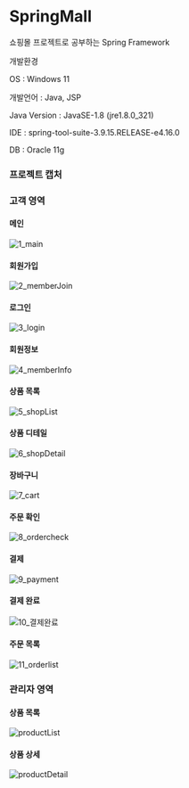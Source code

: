 # SpringMall

쇼핑몰 프로젝트로 공부하는 Spring Framework

개발환경

OS : Windows 11

개발언어 : Java, JSP

Java Version : JavaSE-1.8 (jre1.8.0_321)

IDE : spring-tool-suite-3.9.15.RELEASE-e4.16.0

DB : Oracle 11g

### 프로젝트 캡처

### 고객 영역

#### 메인
![1_main](https://user-images.githubusercontent.com/98327681/179440955-ff6f7648-fcb1-4407-9b63-101c8037770d.png)

#### 회원가입
![2_memberJoin](https://user-images.githubusercontent.com/98327681/179440958-a0373998-e203-4769-b376-d4390182e30f.png)

#### 로그인
![3_login](https://user-images.githubusercontent.com/98327681/179440959-a87d1918-0eea-438d-a1d0-c1bda0fb2c18.png)

#### 회원정보
![4_memberInfo](https://user-images.githubusercontent.com/98327681/179440961-02aadaad-2fe6-4eb5-a7a3-6353f0677da3.png)

#### 상품 목록
![5_shopList](https://user-images.githubusercontent.com/98327681/179440963-486db09f-927f-4b81-8a3d-698dc79ab7a6.png)

#### 상품 디테일
![6_shopDetail](https://user-images.githubusercontent.com/98327681/179440966-23666b56-83a7-4074-8497-0d8ff4cb9609.png)

#### 장바구니
![7_cart](https://user-images.githubusercontent.com/98327681/179440967-e87b4e23-6a42-4b87-af36-8771bfc15afc.png)

#### 주문 확인
![8_ordercheck](https://user-images.githubusercontent.com/98327681/179440970-b716446f-5155-4428-aa77-235486272c86.png)

#### 결제
![9_payment](https://user-images.githubusercontent.com/98327681/179440971-ac60a548-c905-4258-91bf-2dbb61e3f5aa.png)

#### 결제 완료
![10_결제완료](https://user-images.githubusercontent.com/98327681/179440974-82696780-7def-4b99-8abc-ee294ea6542a.png)

#### 주문 목록
![11_orderlist](https://user-images.githubusercontent.com/98327681/179440975-b56b7ec4-7ce9-4576-8e99-ac5dc2de1d6e.png)



### 관리자 영역

#### 상품 목록
![productList](https://user-images.githubusercontent.com/98327681/179441460-35211b92-931e-4aa7-9df7-0b9730011394.png)

#### 상품 상세
![productDetail](https://user-images.githubusercontent.com/98327681/179441477-722bb212-2321-4fa2-b3e2-9ccd0c1dcb9b.png)

